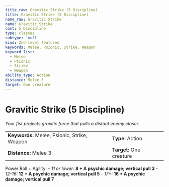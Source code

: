 ```yaml
---
title_raw: Gravitic Strike (5 Discipline)
title: Gravitic Strike (5 Discipline)
name_raw: Gravitic Strike
name: Gravitic Strike
cost: 5 Discipline
type: classes
subtype: 'null'
kind: 2nd-level features
keywords: Melee, Psionic, Strike, Weapon
keyword_list:
  - Melee
  - Psionic
  - Strike
  - Weapon
ability_type: Action
distance: Melee 3
target: One creature
---
```


# Gravitic Strike (5 Discipline)

*Your fist projects gravitic force that pulls a distant enemy closer.*

|                                              |                          |
| :------------------------------------------- | :----------------------- |
| **Keywords:** Melee, Psionic, Strike, Weapon | **Type:** Action         |
| **Distance:** Melee 3                        | **Target:** One creature |

Power Roll + Agility: - *11 or lower:* **8 + A psychic damage; vertical pull 3** - *12-16:* **12 + A psychic damage; vertical pull 5** - *17+:* **16 + A psychic damage; vertical pull 7**
